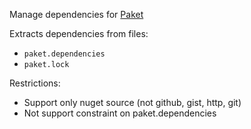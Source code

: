 Manage dependencies for [Paket](https://fsprojects.github.io/Paket/)

Extracts dependencies from files:

- `paket.dependencies`
- `paket.lock`

Restrictions:

- Support only nuget source (not github, gist, http, git)
- Not support constraint on paket.dependencies
